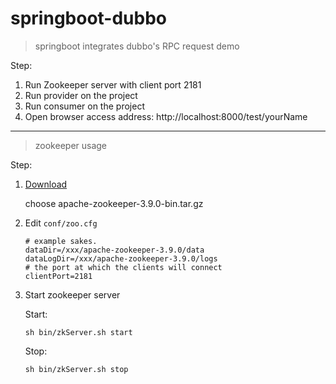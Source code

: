 # springboot-dubbo

> springboot integrates dubbo's RPC request demo

Step:

1. Run Zookeeper server with client port 2181
2. Run provider on the project
3. Run consumer on the project
4. Open browser access address: http://localhost:8000/test/yourName

***
> zookeeper usage

Step:

1. [Download](https://www.apache.org/dyn/closer.cgi/zookeeper/)

   choose apache-zookeeper-3.9.0-bin.tar.gz

2. Edit `conf/zoo.cfg`

    ```shell
    # example sakes.
    dataDir=/xxx/apache-zookeeper-3.9.0/data
    dataLogDir=/xxx/apache-zookeeper-3.9.0/logs
    # the port at which the clients will connect
    clientPort=2181
    ```

3. Start zookeeper server

   Start:
    ```shell
    sh bin/zkServer.sh start
    ```
   Stop:
    ```shell
    sh bin/zkServer.sh stop
    ```